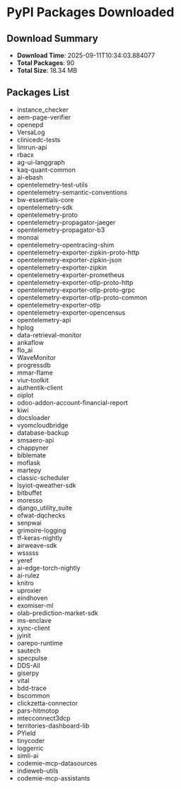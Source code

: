 # PyPI Packages Downloaded

## Download Summary
- **Download Time**: 2025-09-11T10:34:03.884077
- **Total Packages**: 90
- **Total Size**: 18.34 MB

## Packages List
- instance_checker
- aem-page-verifier
- openepd
- VersaLog
- clinicedc-tests
- limrun-api
- rbacx
- ag-ui-langgraph
- kaq-quant-common
- ai-ebash
- opentelemetry-test-utils
- opentelemetry-semantic-conventions
- bw-essentials-core
- opentelemetry-sdk
- opentelemetry-proto
- opentelemetry-propagator-jaeger
- opentelemetry-propagator-b3
- monoai
- opentelemetry-opentracing-shim
- opentelemetry-exporter-zipkin-proto-http
- opentelemetry-exporter-zipkin-json
- opentelemetry-exporter-zipkin
- opentelemetry-exporter-prometheus
- opentelemetry-exporter-otlp-proto-http
- opentelemetry-exporter-otlp-proto-grpc
- opentelemetry-exporter-otlp-proto-common
- opentelemetry-exporter-otlp
- opentelemetry-exporter-opencensus
- opentelemetry-api
- hplog
- data-retrieval-monitor
- ankaflow
- flo_ai
- WaveMonitor
- progressdb
- mmar-flame
- viur-toolkit
- authentik-client
- oiplot
- odoo-addon-account-financial-report
- kiwi
- docsloader
- vyomcloudbridge
- database-backup
- smsaero-api
- chappyner
- biblemate
- moflask
- martepy
- classic-scheduler
- lsyiot-qweather-sdk
- bitbuffet
- moresso
- django_utility_suite
- ofwat-dqchecks
- senpwai
- grimoire-logging
- tf-keras-nightly
- airweave-sdk
- wsssss
- yeref
- ai-edge-torch-nightly
- ai-rulez
- knitro
- uproxier
- eindhoven
- exomiser-ml
- olab-prediction-market-sdk
- ms-enclave
- xync-client
- jyinit
- oarepo-runtime
- sautech
- specpulse
- DDS-All
- giserpy
- vital
- bdd-trace
- bscommon
- clickzetta-connector
- pars-hitmotop
- mtecconnect3dcp
- territories-dashboard-lib
- PYield
- tinycoder
- loggerric
- simli-ai
- codemie-mcp-datasources
- indieweb-utils
- codemie-mcp-assistants
